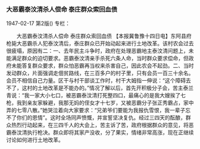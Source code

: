 ### 大恶霸泰汶清杀人偿命  泰庄群众索回血债

1947-02-17
第2版()
专栏：

　　大恶霸泰汶清杀人偿命
    泰庄群众索回血债
    【本报冀鲁豫十四日电】东阿县府枪毙大恶霸杀人犯泰汶清后，泰庄群众已开始动起来进行土地改革。该村农会过去很疲塌，原因有二：一、去年民主斗争时，政府在处理恶霸地主泰汶清问题上，未能满足群众的迫切要求。恶霸泰汶清亲手杀死六条人命，当时群众要求偿命，但政府未能答复群众要求，群众怕恶霸再当权来杀害自己，因此农会不起劲。二、当时发动群众，片面强调走佃贫路线，在三百多户的村子里，只有会员一百三十余名。会员不相信自己力量。区干与村干部谈工作时，村干大姆指一伸说：“这个障碍去不了，这村的土地改革是不能办的。”情况了解以后，首先开积极分子会，苦主泰兰青说：“我一家大小七口，被恶霸泰汶清打死整四口，最痛心的是我大嫂挨了七枪，我到亲友家躲避，我那无妈的侄女才十七岁，又被恶霸分子张正秀霸占，家中弄的七零八散。”她哭泣着向大家要求：“兄弟爷们要能为我报仇雪恨，我一辈子忘不了你们的恩情”。这时全场同声愤慨，并宣誓坚决复仇。经过三四天的酝酿，群众热烈行动起来，在三四千人的大会上，苦主诉了苦，政府根据群众的意见，将恶霸泰汶清执行枪决。群众即将其家产没收，分了果实，情绪非常高涨，现在正继续讨论如何进行土地改革。
